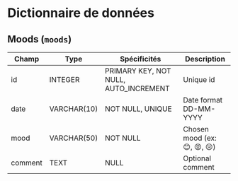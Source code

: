 # Dictionnaire de données

## Moods (`moods`)

|Champ|Type|Spécificités|Description|
|-|-|-|-|
|id|INTEGER|PRIMARY KEY, NOT NULL, AUTO_INCREMENT |Unique id|
|date|VARCHAR(10)| NOT NULL, UNIQUE| Date format DD-MM-YYYY|
|mood|VARCHAR(50)|NOT NULL|Chosen mood (ex: 😊, 😡, 😢)|
|comment|TEXT| NULL| Optional comment|
